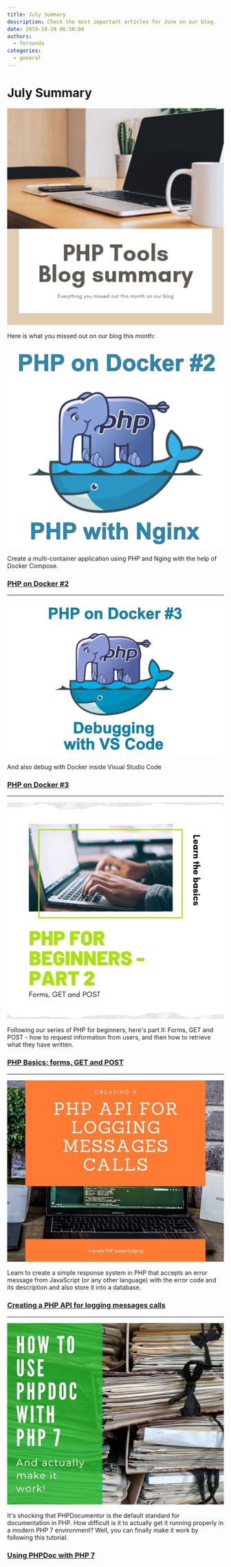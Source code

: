 ```yaml
---
title: July Summary
description: Check the most important articles for June on our blog.
date: 2019-10-29 06:50:04
authors:
  - fernanda
categories:
  - general
---
```


# July Summary

![Cover Image](imgs/1561381723_tmp_blog_summary.jpg)

Here is what you missed out on our blog this month:

<!-- more -->


![Image description](imgs/docker2.png)


Create a multi-container application using PHP and Nging with the help of Docker Compose. 


### [PHP on Docker #2](https://blog.devsense.com/php-and-nginx-on-docker)

----

![Image description](imgs/docker3.png)


And also debug with Docker inside Visual Studio Code


### [PHP on Docker #3](https://blog.devsense.com/debugging-php-on-docker-with-visual-studio-code)


-----

![Image description](imgs/forms,get,post.jpg)


Following our series of PHP for beginners, here's part II: Forms, GET and POST - how to request information from users, and then how to retrieve what they have written.


### [PHP Basics: forms, GET and POST](https://blog.devsense.com/php-basics-forms-get-and-post)



-----
![Image description](imgs/1562588762_tmp_PHP_Api_3.jpg)

Learn to create a simple response system in PHP that accepts an error message from JavaScript (or any other language) with the error code and its description and also store it into a database.

### [Creating a PHP API for logging messages calls](https://blog.devsense.com/creating-a-php-api-for-logging-messages-calls)



-----

![Image description](imgs/phpdocimage.jpg)


It's shocking that PHPDocumentor is the default standard for documentation in PHP. How difficult is it to actually get it running properly in a modern PHP 7 environment? Well, you can finally make it work by following this tutorial.


### [Using PHPDoc with PHP 7](https://blog.devsense.com/using-phpdoc-with-php7-and-make-it-work)









